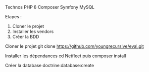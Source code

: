 Technos
PHP 8
Composer
Symfony
MySQL

Etapes : 

1) Cloner le projet
2) Installer les vendors
3) Créer la BDD

Cloner le projet
git clone https://github.com/youngrecursive/eval.git

Installer les dépendances
cd Netfleet puis composer install

Créer la database
doctrine:database:create